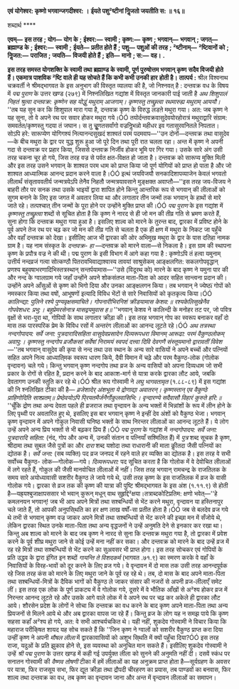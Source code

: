 **एवं योगेश्वर: कृष्णो भगवान्जगदीश्वर: ।** **ईयते पशु²ष्टीनां निॢजतो जयतीति स: ॥ १६॥** 

शब्दार्थ **** 

**एवम्—** **इस तरह** **; योग—** **योग के** **; ईश्वर:—** **स्वामी** **; कृष्ण:—** **कृष्ण** **; भगवान्—** **भगवान्** **; जगत्—** **ब्रह्माण्ड के** **; ईश्वर:—** **स्वामी** **;** **ईयते—** **प्रतीत होते हैं** **; पशु—** **पशुओं की तरह** **; ²ष्टीनाम्—** **²ष्टिवानों को** **; निॢजत:—** **पराजित** **; जयति—** **विजयी होते हैं** **; इति—** **मानो** **; स:—** **वह।** **.** 

**इस तरह समस्त योगशक्ति के स्वामी तथा ब्रह्माण्ड के स्वामी, पूर्ण पुरुषोत्तम भगवान् कृष्ण** **सदैव विजयी होते हैं। एकमात्र पाशविक ²ष्टि वाले ही यह सोचते हैं कि कभी कभी उनकी हार** **होती है।** **तात्पर्य :** श्रील विश्वनाथ चक्रवर्ती ने श्रीमद्भागवत के इस अनुभाग की विस्तृत व्यालया की है, जो निश्नवत् है : दन्तवक्र वध के विषय में *पद्म पुराण* के उत्तर खण्ड (२७९) में निश्नलिखित गद्यांश में विस्तृत जानकारी पाई जाती है *अथ शिशुपालं निहतं श्रुत्वा दन्तवक्र: कृष्णेन सह योद्धुं मथुराम् आजगाम्।*  *कृष्णस्तु तच्छ्रुत्वा रथमारुह्य मथुराम् आययौ।* ''तब यह सुन कर कि शिशुपाल मारा गया है, दन्तवक्र कृष्ण के विरुद्ध लडऩे मथुरा गया। अत: जब कृष्ण ने यह सुना, तो वे अपने रथ पर सवार होकर मथुरा गये।ÓÓ तयोर्दन्तवक्रवासुदेवयोरहोरात्रं मथुराद्वारि संग्राम: समवर्तत/कृष्णस्तु गदया तं जघान। स तु चूॢणतसर्वांगो वज्रनिॢभन्नो महीधर इव गतासुरवनितले निपतात। सोऽपि हरे: सारूप्येण योगिगश्यं नित्यानन्दसुखदं शाश्वतं परमं पदमवाप—''उन दोनों—दन्तवक्र तथा वासुदेव—के बीच मथुरा के द्वार पर युद्ध शुरू हुआ जो पूरे दिन तथा पूरी रात चलता रहा। अन्त में कृष्ण ने अपनी गदा से दन्तवक्र पर प्रहार किया, जिससे दन्तवक्र निर्जीव होकर भूमि पर गिर गया। उसके सारे अंग उसी तरह चकना चूर हो गये, जिस तरह वज्र से पर्वत क्षत-विक्षत हो जाता है। दन्तवक्र को सारूप्य मुक्ति मिली और इस तरह उसने भगवान् के शाश्वत परम धाम को प्राप्त किया जो पूर्ण योगियों को प्राप्त हो पाता है और जो शाश्वत आध्यात्मिक आनन्द प्रदान करने वाला है।ÓÓ इत्थं जयविजयौ सनकादिशापव्याजेन केवलं भगवतो लीलार्थं संसृताववतीर्य जन्मत्रयेऽपि तेनैव निहतौ जन्मत्रयावसाने मुङ्क्षक्त अवाप्तौ—''इस तरह जय-विजय ने बाहरी तौर पर सनक तथा उसके भाइयों द्वारा शापित होने किन्तु आन्तरिक रूप से भगवान् की लीलाओं को सुगम बनाने के लिए इस जगत में अवतार लिया था और लगातार तीन जन्मों तक भगवान् के हाथों से मारे जाते रहे। तत्पश्चात् तीन जन्मों के पूरा होने पर उन्होंने मुक्ति प्राप्त की।ÓÓ *पद्म पुराण* के इस गद्यांश में *कृष्णस्तु तच्छ्रुत्वा* शब्दों से सूचित होता है कि कृष्ण ने नारद से ही जो मन की तीव्र गति से भ्रमण करते हैं, सुना होगा कि दन्तवक्र मथुरा गया हुआ है। इसलिए शाल्व को मारने के तुरन्त बाद, द्वारका में प्रविष्ट होने के पूर्व अपने तेज रथ पर चढ़ कर जो मन की तीव्र गति से चलता है एक ही क्षण में मथुरा के निकट जा पहुँचे और वहाँ दन्तवक्र को देखा। इसीलिए आज भी द्वारका की ओर अभिमुख मथुरा के द्वार के पास दतिहा नामक ग्राम है। यह नाम संस्कृत के *दन्तवक्र-* *हा* —दन्तवक्र को मारने वाला—से निकला है। इस ग्राम की स्थापना कृष्ण के प्रपौत्र वज्र ने की थी। पद्म पुराण के इसी विभाग में आगे कहा गया है : कृष्णोऽपि तं हत्वा यमुनाम् उत्तीर्य नन्दव्रजं गत्वा सोत्कण्ठौ पितरावभिवाद्याश्वास्य तावयां साश्रुसेकम् आङ्क्षलगित: सकलगोपवृद्धान् प्रणश्य बहुवषाभरणादिभिस्तत्रस्थान् सन्तर्पयामास—''उसे (विदूरथ को) मारने के बाद कृष्ण ने यमुना पार की और नन्द के ग्वालग्राम गये जहाँ उन्होंने अपने शोकसंतप्त माता-पिता को आदर सहित सान्त्वना प्रदान की। उन्होंने अपने आँसुओं से कृष्ण को भिगो दिया और उनका आङ्क्षलगन किया। तब भगवान् ने ज्येष्ठï गोपों को नमस्कार किया तथा वषों, आभूषणों इत्यादि विविध भेंटों से सारे निवासियों को कृतकृत्य किया।ÓÓ *कालिन्द्या: पुलिने रश्ये पुण्यवृक्षसमाचिते।* *गोपनारीभिरनिशं क्रीडयामास केशव:॥* *रश्यकेलिसुखेनैव गोपवेशधर: प्रभु:।* *बहुप्रेमरसेनात्र मासद्वयमुवास ह॥* ''भगवान् केशव ने कालिन्दी के मनोहर तट पर, जो पवित्र वृक्षों से भरा-पुरा था, गोपियों के साथ लगातार क्रीड़ा की। इस तरह भगवान् गोप का स्वरूप बनाकर वहाँ दो मास तक पारस्परिक प्रेम के विविध रसों में अन्तरंग लीलाओं का आनन्द लूटते रहे।ÓÓ *अथ तत्रस्था नन्दगोपादय: सर्वे जना: पुत्रदारादिसहिता वासुदेवप्रसादेन दिव्यरूपधरा विमानम्* *आरूढा: परमं वैकुण्ठलोकम् अवापु:। कृष्णस्तु नन्दगोप व्रजौकसां सर्वेषां निरामयं स्वपदं दत्त्वा दिवि* *देवगणै संस्तूयमानो द्वारावतीं विवेश* —''तब भगवान् वासुदेव की कृपा से नन्द तथा उस स्थान के अन्य सारे वासियों ने अपने बच्चों और पत्नियों सहित अपने नित्य आध्याति्मक स्वरूप धारण किये, दैवी विमान में चढ़े और परम वैकुण्ठ-लोक (गोलोक वृन्दावन) चले गये। किन्तु भगवान् कृष्ण नन्दगोप तथा व्रज के अन्य वासियों को अपना दिव्यधाम जो सभी प्रकार के रोगों से रहित है, प्रदान करने के बाद आकाश-मार्ग से यात्रा करके द्वारका लौट आये, जबकि देवतागण उनकी स्तुति कर रहे थे।ÓÓ श्रील रूप गोस्वामी ने *लघु भागवतामृत* (१.८८-८९) में इस गद्यांश की नि श्नलिखित टीका की है— *व्रजेशादेर् अंशभूता ये द्रोणाद्या अवातरन्।* *कृष्णस्तान् एव वैकुण्ठे प्राहिणोदिति साश्प्रतम्॥* *प्रेष्ठेवयोऽपि पि्रयतमैर्जनैर्गोकुलवासिभि:।* *वृन्दारण्ये सदैवासौ विहारं कुरुते हरि:॥* ''चूँकि द्रोण तथा अन्य देवता पहले ही व्रजराज तथा वृन्दावन के अन्य भक्तों में भिन्नांशों के रूप में लीन होने के लिए पृथ्वी पर अवतारित हुए थे, इसलिए इस बार भगवान् कृष्ण ने इन्हीं देव अंशों को वैकुण्ठ भेजा। भगवान् कृष्ण वृन्दावन में अपने गोकुल निवासी घनिष्ठ भक्तों के साथ निरन्तर लीलाओं का आनन्द लूटते हैं। ये लोग उन्हें अपने अन्य प्रिय भक्तों से भी बढ़कर प्रिय हैं।ÓÓ *पद्म पुराण* के गद्यांश में *नन्दगोपादय: सर्वे जना: पुत्रदारादि सहिता:* (नंद, गोप और अन्य में, उनकी संतान व पत्नियाँ सश्मिलित हैं) में *पुत्र* शब्द सूचक है कृष्ण, श्रीदामा तथा सुबल जैसे पुत्रों का और *दारा* शब्द यशोदा तथा राधारानी की माता कीॢतदा जैसी पत्नियों का द्योतक है। *सर्वे जना:* (सब व्यक्ति) पद व्रज जनपद में रहने वाले हर व्यक्ति का द्योतक है। इस तरह वे सभी सर्वोच्च वैकुण्ठ- लोक—गोलोक—गये। *दिव्यरूपधरा:* पद सूचित करता है कि गोलोक में वे देवोचित लीलाओं में लगे रहते हैं, गोकुल की जैसी मानवोचित लीलाओं में नहीं। जिस तरह भगवान् रामचन्द्र के राजतिलक के समय सारे अयोध्यावासी सशरीर वैकुण्ठ ले जाये गये थे, उसी तरह कृष्ण के इस राजतिलक में व्रज के वासी गोलोक गये। द्वारका से व्रज तक की कृष्ण की यात्रा की पुष्टि श्रीमद्भागवत के इस अंश (१.११.९) से होती है—यह्र्यश्बुजाक्षापससार भो भवान् कुरून् मधून् वाथ सुहृद्दि²क्षया।तत्राब्दकोटिप्रतिम: क्षणो भवेत्—''हे कमलनयन भगवान्! जब भी आप अपने मित्रों तथा सश्बन्धियों से भेंट करने मथुरा, वृन्दावन या हस्तिनापुर चले जाते हैं, तो आपकी अनुपसि्थति का हर क्षण लाख वर्षों-सा प्रतीत होता है।ÓÓ जब से बलदेव व्रज गये थे तभी से भगवान् कृष्ण वज्र जाकर अपने मित्रों तथा सश्बन्धियों से भेंट करने की इच्छा मन में सँजोये थे, लेकिन द्वारका स्थित उनके माता-पिता तथा अन्य वृद्धजनों ने उन्हें अनुमति देने से इनकार कर रखा था। किन्तु अब शाल्व को मारने के बाद जब कृष्ण ने नारद से सुना कि दन्तवक्र मथुरा गया है, तो द्वारका में प्रवेश करने के पूर्व शीघ्र मथुरा जाने से कोई उन्हें मना नहीं कर सका। और दन्तवक्र को मारने के बाद उन्हें व्रज में रह रहे मित्रों तथा सश्बन्धियों से भेंट करने का सुअवसर भी प्राप्त होगा। इस तरह सोचकर एवं गोपियों के प्रति उद्धव के द्वारा इंगित इन शब्दों *गायन्ति ते विशदकर्म*  (भागवत .७१.९) का स्मरण करके वे वहाँ के निवासियों के विरह-भावों को दूर करने के लिए व्रज गये। वे वृन्दावन में दो मास तक उसी तरह आनन्दपूर्वक रहे जिस तरह कंस को मारने के लिए मथुरा जाने के पूर्व रह रहे थे। तब, दो मास के बाद अपने माता-पिता तथा सश्बन्धियों-मित्रों के दैविक भागों को वैकुण्ठ ले जाकर संसार की नजरों से अपनी व्रज-लीलाएँ समेट लीं। इस तरह एक लोक के पूर्ण प्राकट्य में वे गोलोक गये, दूसरे में वे भौतिक आँखों से अ²श्य होकर व्रज में निरन्तर आनन्द लूटते रहे और उसके आगे वाले लोक में वे अपने रथ पर चढ़ कर अकेले ही द्वारका लौट आये। शौरसेन प्रदेश के लोगों ने सोचा कि दन्तवक्र का वध करने के बाद कृष्ण अपने माता-पिता तथा अन्य प्रियजनों से मिलने आये थे और अब द्वारका वापस जा रहे हैं। किन्तु व्रज के लोग यह न समझ पाये कि कृष्ण सहसा कहाँ अ²श्य हो गये, अत: वे सभी आश्चर्यचकित थे। यही नहीं, शुकदेव गोस्वामी ने विचार किया कि महाराज परीकि्षत शायद यह सोच सकते हैं कि ''जिन कृष्ण ने ग्वालों को सशरीर वैकुण्ठ प्राप्त करा दिया उन्हीं कृष्ण ने अपनी *मौषल लीला* में द्वारकावासियों को अशुभ सि्थति में क्यों पहुँचा दिया?ÓÓ इस तरह राजा, यदुओं के प्रति झुकाव होने से, इस व्यवस्था को अनुचित मान सकते हैं। इसीलिए शुकदेव गोस्वामी ने उन्हें *श्री पद्म पुराण* के उत्तर खण्ड में कही गई उपर्युक्त लीला को सुनने की अनुमति नहीं दी। दसवें स्कंध पर सनातन गोस्वामी की *वैष्णव तोषणी* टीका में हमें लीलाओं का यह अनुक्रम प्राप्त होता है—सूर्यग्रहण के अवसर पर यात्रा, फिर राजसूय सभा, फिर द्यूत क्रीड़ा तथा द्रौपदी चीरहरण का प्रयास, तब पाण्डवों का बनवास, फिर शाल्व तथा दन्तवक्र का वध, तब कृष्ण का वृन्दावन जाना और अन्त में वृन्दावन लीलाओं का समापन।  